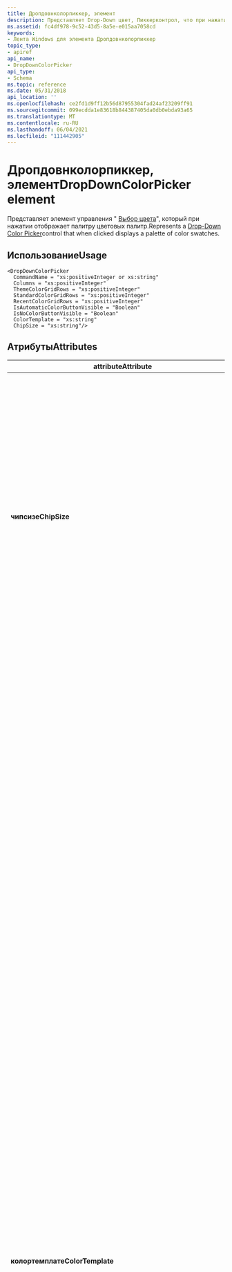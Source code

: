 ```yaml
---
title: Дропдовнколорпиккер, элемент
description: Представляет Drop-Down цвет, Пиккерконтрол, что при нажатии кнопки отображается палитра цветовых палитр.
ms.assetid: fc4df978-9c52-43d5-8a5e-e015aa7058cd
keywords:
- Лента Windows для элемента Дропдовнколорпиккер
topic_type:
- apiref
api_name:
- DropDownColorPicker
api_type:
- Schema
ms.topic: reference
ms.date: 05/31/2018
api_location: ''
ms.openlocfilehash: ce2fd1d9ff12b56d87955304fad24af23209ff91
ms.sourcegitcommit: 099ecdda1e83618b844387405da0db0ebda93a65
ms.translationtype: MT
ms.contentlocale: ru-RU
ms.lasthandoff: 06/04/2021
ms.locfileid: "111442905"
---
```

# <a name="dropdowncolorpicker-element"></a><span data-ttu-id="8fa1d-104">Дропдовнколорпиккер, элемент</span><span class="sxs-lookup"><span data-stu-id="8fa1d-104">DropDownColorPicker element</span></span>

<span data-ttu-id="8fa1d-105">Представляет элемент управления " [Выбор цвета](windowsribbon-controls-dropdowncolorpicker.md)", который при нажатии отображает палитру цветовых палитр.</span><span class="sxs-lookup"><span data-stu-id="8fa1d-105">Represents a [Drop-Down Color Picker](windowsribbon-controls-dropdowncolorpicker.md)control that when clicked displays a palette of color swatches.</span></span>

## <a name="usage"></a><span data-ttu-id="8fa1d-106">Использование</span><span class="sxs-lookup"><span data-stu-id="8fa1d-106">Usage</span></span>

``` syntax
<DropDownColorPicker
  CommandName = "xs:positiveInteger or xs:string"
  Columns = "xs:positiveInteger"
  ThemeColorGridRows = "xs:positiveInteger"
  StandardColorGridRows = "xs:positiveInteger"
  RecentColorGridRows = "xs:positiveInteger"
  IsAutomaticColorButtonVisible = "Boolean"
  IsNoColorButtonVisible = "Boolean"
  ColorTemplate = "xs:string"
  ChipSize = "xs:string"/>
```

## <a name="attributes"></a><span data-ttu-id="8fa1d-107">Атрибуты</span><span class="sxs-lookup"><span data-stu-id="8fa1d-107">Attributes</span></span>



<table>
<colgroup>
<col style="width: 25%" />
<col style="width: 25%" />
<col style="width: 25%" />
<col style="width: 25%" />
</colgroup>
<thead>
<tr class="header">
<th><span data-ttu-id="8fa1d-108">attribute</span><span class="sxs-lookup"><span data-stu-id="8fa1d-108">Attribute</span></span></th>
<th><span data-ttu-id="8fa1d-109">Тип</span><span class="sxs-lookup"><span data-stu-id="8fa1d-109">Type</span></span></th>
<th><span data-ttu-id="8fa1d-110">Обязательно</span><span class="sxs-lookup"><span data-stu-id="8fa1d-110">Required</span></span></th>
<th><span data-ttu-id="8fa1d-111">Описание</span><span class="sxs-lookup"><span data-stu-id="8fa1d-111">Description</span></span></th>
</tr>
</thead>
<tbody>
<tr class="odd">
<td><span data-ttu-id="8fa1d-112"><strong>чипсизе</strong></span><span class="sxs-lookup"><span data-stu-id="8fa1d-112"><strong>ChipSize</strong></span></span><br/></td>
<td><span data-ttu-id="8fa1d-113">xs:string</span><span class="sxs-lookup"><span data-stu-id="8fa1d-113">xs:string</span></span><br/></td>
<td><span data-ttu-id="8fa1d-114">Нет</span><span class="sxs-lookup"><span data-stu-id="8fa1d-114">No</span></span><br/></td>
<td><span data-ttu-id="8fa1d-115">Размер каждой микросхемы или образца цвета.</span><span class="sxs-lookup"><span data-stu-id="8fa1d-115">The size of each color chip or swatch.</span></span> <br/> <span data-ttu-id="8fa1d-116">Ограничено одним из следующих значений:</span><span class="sxs-lookup"><span data-stu-id="8fa1d-116">Restricted to one of the following values:</span></span><br/> <br/><span data-ttu-id="8fa1d-117">
<dt><span></span><span></span><strong></strong> Значительные</span><span class="sxs-lookup"><span data-stu-id="8fa1d-117">
<dt><span></span><span></span><strong></strong> (Small)</span></span><br/> </dt> <dd> <span data-ttu-id="8fa1d-118">Каждая цветовая Микросхема представляет собой 11x11 пиксельный квадрат.</span><span class="sxs-lookup"><span data-stu-id="8fa1d-118">Each color chip is an 11x11 pixel square.</span></span> <br/> </dd> <span data-ttu-id="8fa1d-119"><dt><span></span><span></span><strong></strong> Высокое</span><span class="sxs-lookup"><span data-stu-id="8fa1d-119"><dt><span></span><span></span><strong></strong> (Medium)</span></span><br/> </dt> <dd> <span data-ttu-id="8fa1d-120">Каждая цветовая Микросхема представляет собой пиксельный квадрат размером 16x16 пикселей.</span><span class="sxs-lookup"><span data-stu-id="8fa1d-120">Each color chip is a 16x16 pixel square.</span></span> <br/> </dd> <span data-ttu-id="8fa1d-121"><dt><span></span><span></span><strong></strong> Достаточ</span><span class="sxs-lookup"><span data-stu-id="8fa1d-121"><dt><span></span><span></span><strong></strong> (Large)</span></span><br/> </dt> <dd> <span data-ttu-id="8fa1d-122">Каждая цветовая Микросхема представляет собой 24x24 пиксельный квадрат.</span><span class="sxs-lookup"><span data-stu-id="8fa1d-122">Each color chip is a 24x24 pixel square.</span></span> <br/> </dd> </dl></td>
</tr>
<tr class="even">
<td><span data-ttu-id="8fa1d-123"><strong>колортемплате</strong></span><span class="sxs-lookup"><span data-stu-id="8fa1d-123"><strong>ColorTemplate</strong></span></span><br/></td>
<td><span data-ttu-id="8fa1d-124">xs:string</span><span class="sxs-lookup"><span data-stu-id="8fa1d-124">xs:string</span></span><br/></td>
<td><span data-ttu-id="8fa1d-125">Нет</span><span class="sxs-lookup"><span data-stu-id="8fa1d-125">No</span></span><br/></td>
<td><span data-ttu-id="8fa1d-126">Шаблоны макета, указывающие тип выбора раскрывающегося <a href="windowsribbon-controls-dropdowncolorpicker.md">цвета</a>.</span><span class="sxs-lookup"><span data-stu-id="8fa1d-126">Layout templates that specify the type of <a href="windowsribbon-controls-dropdowncolorpicker.md">Drop-Down Color Picker</a>.</span></span> <br/> <span data-ttu-id="8fa1d-127">Ограничено одним из следующих значений (если не объявлены дополнительные атрибуты, связанные с <em>колортемплате</em> , отображается представление по умолчанию):</span><span class="sxs-lookup"><span data-stu-id="8fa1d-127">Restricted to one of the following values (if no optional attributes related to a <em>ColorTemplate</em> are declared, the default view is shown):</span></span><br/> <br/><span data-ttu-id="8fa1d-128">
<dt><span></span><span></span><strong></strong> (Семеколорс)</span><span class="sxs-lookup"><span data-stu-id="8fa1d-128">
<dt><span></span><span></span><strong></strong> (ThemeColors)</span></span><br/> </dt> <dd> <span data-ttu-id="8fa1d-129">По умолчанию.</span><span class="sxs-lookup"><span data-stu-id="8fa1d-129">Default.</span></span> <br/> <img src="images/markup/colortemplate.themedcolors.1.png" alt="Screen shot of the DropDownColorPicker element with the ColorTemplate attribute set to &#39;ThemeColors&#39;." /><br/> <span data-ttu-id="8fa1d-130">Установка атрибута <em>колортемплате</em> для <code>ThemeColors</code> включения следующих функций:</span><span class="sxs-lookup"><span data-stu-id="8fa1d-130">Setting the <em>ColorTemplate</em> attribute to <code>ThemeColors</code> enables the following functionality:</span></span><br/>
<ul>
<li><span data-ttu-id="8fa1d-131">Привязка SplitButton.</span><span class="sxs-lookup"><span data-stu-id="8fa1d-131">SplitButton anchor.</span></span></li>
<li><span data-ttu-id="8fa1d-132">По умолчанию отображается кнопка <strong>автоматического</strong> цвета.</span><span class="sxs-lookup"><span data-stu-id="8fa1d-132"><strong>Automatic</strong> color button is displayed by default.</span></span></li>
<li><span data-ttu-id="8fa1d-133">Сетка образцов <strong>цветов темы</strong> Windows.</span><span class="sxs-lookup"><span data-stu-id="8fa1d-133">Windows <strong>Theme colors</strong> swatch grid.</span></span></li>
<li><span data-ttu-id="8fa1d-134">Сетка образцов <strong>стандартных цветов</strong> .</span><span class="sxs-lookup"><span data-stu-id="8fa1d-134"><strong>Standard colors</strong> swatch grid.</span></span></li>
<li><span data-ttu-id="8fa1d-135">Сетка образцов <strong>последних цветов</strong> необязательна.</span><span class="sxs-lookup"><span data-stu-id="8fa1d-135"><strong>Recent Colors</strong> swatch grid is optional.</span></span></li>
<li><span data-ttu-id="8fa1d-136">Диалоговое окно " <strong>другие цвета</strong> " средство запуска.</span><span class="sxs-lookup"><span data-stu-id="8fa1d-136"><strong>More colors</strong> dialog box launcher.</span></span></li>
<li><span data-ttu-id="8fa1d-137">По умолчанию не отображается кнопка цвета <strong>цвета</strong> .</span><span class="sxs-lookup"><span data-stu-id="8fa1d-137"><strong>No color</strong> color button is displayed by default.</span></span></li>
</ul>
</dd> <span data-ttu-id="8fa1d-138"><dt><span></span><span></span><strong></strong> (Стандардколорс)</span><span class="sxs-lookup"><span data-stu-id="8fa1d-138"><dt><span></span><span></span><strong></strong> (StandardColors)</span></span><br/> </dt> <dd> <img src="images/markup/colortemplate.standardcolors.3.png" alt="Screen shot of the DropDownColorPicker element with the ColorTemplate attribute set to &#39;StandardColors&#39;." /><br/> <span data-ttu-id="8fa1d-139">Установка атрибута <em>колортемплате</em> для <code>StandardColors</code> включения следующих функций:</span><span class="sxs-lookup"><span data-stu-id="8fa1d-139">Setting the <em>ColorTemplate</em> attribute to <code>StandardColors</code> enables the following functionality:</span></span><br/>
<ul>
<li><span data-ttu-id="8fa1d-140">Привязка SplitButton.</span><span class="sxs-lookup"><span data-stu-id="8fa1d-140">SplitButton anchor.</span></span></li>
<li><span data-ttu-id="8fa1d-141">По умолчанию отображается кнопка <strong>автоматического</strong> цвета.</span><span class="sxs-lookup"><span data-stu-id="8fa1d-141"><strong>Automatic</strong> color button is displayed by default.</span></span></li>
<li><span data-ttu-id="8fa1d-142">Сетка образцов <strong>стандартных цветов</strong> .</span><span class="sxs-lookup"><span data-stu-id="8fa1d-142"><strong>Standard colors</strong> swatch grid.</span></span></li>
<li><span data-ttu-id="8fa1d-143">Диалоговое окно " <strong>другие цвета</strong> " средство запуска.</span><span class="sxs-lookup"><span data-stu-id="8fa1d-143"><strong>More colors</strong> dialog box launcher.</span></span></li>
<li><span data-ttu-id="8fa1d-144">По умолчанию не отображается кнопка цвета <strong>цвета</strong> .</span><span class="sxs-lookup"><span data-stu-id="8fa1d-144"><strong>No color</strong> color button is displayed by default.</span></span></li>
</ul>
</dd> <span data-ttu-id="8fa1d-145"><dt><span></span><span></span><strong></strong> (Хигхлигхтколорс)</span><span class="sxs-lookup"><span data-stu-id="8fa1d-145"><dt><span></span><span></span><strong></strong> (HighlightColors)</span></span><br/> </dt> <dd> <img src="images/markup/colortemplate.highlightcolors.2.png" alt="Screen shot of the DropDownColorPicker element with the ColorTemplate attribute set to &#39;HighlightColors&#39;." /><br/> <span data-ttu-id="8fa1d-146">Установка атрибута <em>колортемплате</em> для <code>HighlightColors</code> включения следующих функций:</span><span class="sxs-lookup"><span data-stu-id="8fa1d-146">Setting the <em>ColorTemplate</em> attribute to <code>HighlightColors</code> enables the following functionality:</span></span><br/>
<ul>
<li><span data-ttu-id="8fa1d-147">Привязка SplitButton.</span><span class="sxs-lookup"><span data-stu-id="8fa1d-147">SplitButton anchor.</span></span></li>
<li><span data-ttu-id="8fa1d-148">Сетка образцов <strong>стандартных цветов</strong> без заголовка.</span><span class="sxs-lookup"><span data-stu-id="8fa1d-148"><strong>Standard colors</strong> swatch grid with no header.</span></span></li>
<li><span data-ttu-id="8fa1d-149">По умолчанию не отображается кнопка цвета <strong>цвета</strong> .</span><span class="sxs-lookup"><span data-stu-id="8fa1d-149"><strong>No color</strong> color button is displayed by default.</span></span></li>
</ul>
</dd> </dl></td>
</tr>
<tr class="odd">
<td><span data-ttu-id="8fa1d-150"><strong>Столбцы</strong></span><span class="sxs-lookup"><span data-stu-id="8fa1d-150"><strong>Columns</strong></span></span><br/></td>
<td><span data-ttu-id="8fa1d-151">xs:positiveInteger</span><span class="sxs-lookup"><span data-stu-id="8fa1d-151">xs:positiveInteger</span></span><br/></td>
<td><span data-ttu-id="8fa1d-152">Нет</span><span class="sxs-lookup"><span data-stu-id="8fa1d-152">No</span></span><br/></td>
<td><span data-ttu-id="8fa1d-153">Число столбцов цветовой микросхемы (или образцов).</span><span class="sxs-lookup"><span data-stu-id="8fa1d-153">The number of color chip (or swatch) columns.</span></span><br/> <br/><span data-ttu-id="8fa1d-154">
<dt><span></span><span></span><strong></strong> (xs: Поситивеинтежер)</span><span class="sxs-lookup"><span data-stu-id="8fa1d-154">
<dt><span></span><span></span><strong></strong> (xs:positiveInteger)</span></span><br/> </dt> <dd> <span data-ttu-id="8fa1d-155">Любое положительное целочисленное значение от 1 до 256 включительно.</span><span class="sxs-lookup"><span data-stu-id="8fa1d-155">Any positive integer value between 1 and 256, inclusive.</span></span><br/> </dd> </dl></td>
</tr>
<tr class="even">
<td><span data-ttu-id="8fa1d-156"><strong>CommandName</strong></span><span class="sxs-lookup"><span data-stu-id="8fa1d-156"><strong>CommandName</strong></span></span><br/></td>
<td><span data-ttu-id="8fa1d-157">xs: Поситивеинтежер или xs: String</span><span class="sxs-lookup"><span data-stu-id="8fa1d-157">xs:positiveInteger or xs:string</span></span><br/></td>
<td><span data-ttu-id="8fa1d-158">Нет</span><span class="sxs-lookup"><span data-stu-id="8fa1d-158">No</span></span><br/></td>
<td><span data-ttu-id="8fa1d-159">Связывает элемент с <a href="windowsribbon-element-command.md"><strong>командой</strong></a>.</span><span class="sxs-lookup"><span data-stu-id="8fa1d-159">Associates the element with a <a href="windowsribbon-element-command.md"><strong>Command</strong></a>.</span></span><br/> <br/><span data-ttu-id="8fa1d-160">
<dt><span></span><span></span><strong></strong> (xs: Поситивеинтежер или xs: String)</span><span class="sxs-lookup"><span data-stu-id="8fa1d-160">
<dt><span></span><span></span><strong></strong> (xs:positiveInteger or xs:string)</span></span><br/> </dt> <dd> <span data-ttu-id="8fa1d-161">Строка, целочисленное значение в диапазоне от 2 до 59999 включительно или шестнадцатеричное значение между 0x2 и 0xea5f включительно.</span><span class="sxs-lookup"><span data-stu-id="8fa1d-161">A string, an integer value between 2 and 59999, inclusive, or a hexadecimal value between 0x2 and 0xea5f, inclusive.</span></span> <br/> <span data-ttu-id="8fa1d-162">Значение должно быть уникальным в XML-документе ленты.</span><span class="sxs-lookup"><span data-stu-id="8fa1d-162">The value must be unique within the Ribbon XML document.</span></span> <br/> <span data-ttu-id="8fa1d-163">Максимальная длина: 100 символов.</span><span class="sxs-lookup"><span data-stu-id="8fa1d-163">Maximum length: 100 characters.</span></span> <br/> </dd> </dl></td>
</tr>
<tr class="odd">
<td><span data-ttu-id="8fa1d-164"><strong>исаутоматикколорбуттонвисибле</strong></span><span class="sxs-lookup"><span data-stu-id="8fa1d-164"><strong>IsAutomaticColorButtonVisible</strong></span></span><br/></td>
<td><span data-ttu-id="8fa1d-165">Логическое</span><span class="sxs-lookup"><span data-stu-id="8fa1d-165">Boolean</span></span><br/></td>
<td><span data-ttu-id="8fa1d-166">Нет</span><span class="sxs-lookup"><span data-stu-id="8fa1d-166">No</span></span><br/></td>
<td><span data-ttu-id="8fa1d-167">Отображает (или скрывает) кнопку <strong>автоматического</strong> цвета.</span><span class="sxs-lookup"><span data-stu-id="8fa1d-167">Displays (or hides) the <strong>Automatic</strong> color button.</span></span> <br/> <span data-ttu-id="8fa1d-168">Допустим, только <code>StandardColors</code> Если <code>ThemeColors</code> указан параметр или для атрибута <em>колортемплате</em> .</span><span class="sxs-lookup"><span data-stu-id="8fa1d-168">Valid only when <code>StandardColors</code> or <code>ThemeColors</code> is specified for the <em>ColorTemplate</em> attribute.</span></span> <br/> <span data-ttu-id="8fa1d-169">Ограничение на одно из следующих значений (0 и 1 недопустимы):</span><span class="sxs-lookup"><span data-stu-id="8fa1d-169">Restricted to one of the following values (0 and 1 are not valid):</span></span><br/> <br/><span data-ttu-id="8fa1d-170">
<dt><span></span><span></span><strong></strong> условия</span><span class="sxs-lookup"><span data-stu-id="8fa1d-170">
<dt><span></span><span></span><strong></strong> (true)</span></span><br/> </dt> <dd></dd> <span data-ttu-id="8fa1d-171"><dt><span></span><span></span><strong></strong> IsFalse</span><span class="sxs-lookup"><span data-stu-id="8fa1d-171"><dt><span></span><span></span><strong></strong> (false)</span></span><br/> </dt> <dd></dd> </dl></td>
</tr>
<tr class="even">
<td><span data-ttu-id="8fa1d-172"><strong>исноколорбуттонвисибле</strong></span><span class="sxs-lookup"><span data-stu-id="8fa1d-172"><strong>IsNoColorButtonVisible</strong></span></span><br/></td>
<td><span data-ttu-id="8fa1d-173">Логическое</span><span class="sxs-lookup"><span data-stu-id="8fa1d-173">Boolean</span></span><br/></td>
<td><span data-ttu-id="8fa1d-174">Нет</span><span class="sxs-lookup"><span data-stu-id="8fa1d-174">No</span></span><br/></td>
<td><span data-ttu-id="8fa1d-175">Отображает (или скрывает) кнопку <strong>без цвета</strong> .</span><span class="sxs-lookup"><span data-stu-id="8fa1d-175">Displays (or hides) the <strong>No color</strong> button.</span></span> <br/> <span data-ttu-id="8fa1d-176">Допустимо для всех значений <em>колортемплате</em> .</span><span class="sxs-lookup"><span data-stu-id="8fa1d-176">Valid for all <em>ColorTemplate</em> values.</span></span><br/> <span data-ttu-id="8fa1d-177">Ограничение на одно из следующих значений (0 и 1 недопустимы):</span><span class="sxs-lookup"><span data-stu-id="8fa1d-177">Restricted to one of the following values (0 and 1 are not valid):</span></span><br/> <br/><span data-ttu-id="8fa1d-178">
<dt><span></span><span></span><strong></strong> условия</span><span class="sxs-lookup"><span data-stu-id="8fa1d-178">
<dt><span></span><span></span><strong></strong> (true)</span></span><br/> </dt> <dd></dd> <span data-ttu-id="8fa1d-179"><dt><span></span><span></span><strong></strong> IsFalse</span><span class="sxs-lookup"><span data-stu-id="8fa1d-179"><dt><span></span><span></span><strong></strong> (false)</span></span><br/> </dt> <dd></dd> </dl></td>
</tr>
<tr class="odd">
<td><span data-ttu-id="8fa1d-180"><strong>рецентколоргридровс</strong></span><span class="sxs-lookup"><span data-stu-id="8fa1d-180"><strong>RecentColorGridRows</strong></span></span><br/></td>
<td><span data-ttu-id="8fa1d-181">xs:positiveInteger</span><span class="sxs-lookup"><span data-stu-id="8fa1d-181">xs:positiveInteger</span></span><br/></td>
<td><span data-ttu-id="8fa1d-182">Нет</span><span class="sxs-lookup"><span data-stu-id="8fa1d-182">No</span></span><br/></td>
<td><span data-ttu-id="8fa1d-183">Число строк цветовой микросхемы (или образца) в области " <strong>Последние цвета</strong> ".</span><span class="sxs-lookup"><span data-stu-id="8fa1d-183">The number of color chip (or swatch) rows in the <strong>Recent colors</strong> area.</span></span> <br/> <span data-ttu-id="8fa1d-184">Допустимо, только если <code>ThemeColors</code> для атрибута <em>колортемплате</em> задано значение.</span><span class="sxs-lookup"><span data-stu-id="8fa1d-184">Valid only when <code>ThemeColors</code> is specified for the <em>ColorTemplate</em> attribute.</span></span><br/> <br/><span data-ttu-id="8fa1d-185">
<dt><span></span><span></span><strong></strong> (xs: Поситивеинтежер)</span><span class="sxs-lookup"><span data-stu-id="8fa1d-185">
<dt><span></span><span></span><strong></strong> (xs:positiveInteger)</span></span><br/> </dt> <dd> <span data-ttu-id="8fa1d-186">Любое положительное целочисленное значение от 1 до 256 включительно.</span><span class="sxs-lookup"><span data-stu-id="8fa1d-186">Any positive integer value between 1 and 256, inclusive.</span></span><br/> </dd> </dl></td>
</tr>
<tr class="even">
<td><span data-ttu-id="8fa1d-187"><strong>стандардколоргридровс</strong></span><span class="sxs-lookup"><span data-stu-id="8fa1d-187"><strong>StandardColorGridRows</strong></span></span><br/></td>
<td><span data-ttu-id="8fa1d-188">xs:positiveInteger</span><span class="sxs-lookup"><span data-stu-id="8fa1d-188">xs:positiveInteger</span></span><br/></td>
<td><span data-ttu-id="8fa1d-189">Нет</span><span class="sxs-lookup"><span data-stu-id="8fa1d-189">No</span></span><br/></td>
<td><span data-ttu-id="8fa1d-190">Число строк цветовой микросхемы (или образца) в области <strong>Стандартные цвета</strong> .</span><span class="sxs-lookup"><span data-stu-id="8fa1d-190">The number of color chip (or swatch) rows in the <strong>Standard colors</strong> area.</span></span><br/> <br/><span data-ttu-id="8fa1d-191">
<dt><span></span><span></span><strong></strong> (xs: Поситивеинтежер)</span><span class="sxs-lookup"><span data-stu-id="8fa1d-191">
<dt><span></span><span></span><strong></strong> (xs:positiveInteger)</span></span><br/> </dt> <dd> <span data-ttu-id="8fa1d-192">Любое положительное целочисленное значение от 1 до 256 включительно.</span><span class="sxs-lookup"><span data-stu-id="8fa1d-192">Any positive integer value between 1 and 256, inclusive.</span></span><br/> </dd> </dl></td>
</tr>
<tr class="odd">
<td><span data-ttu-id="8fa1d-193"><strong>семеколоргридровс</strong></span><span class="sxs-lookup"><span data-stu-id="8fa1d-193"><strong>ThemeColorGridRows</strong></span></span><br/></td>
<td><span data-ttu-id="8fa1d-194">xs:positiveInteger</span><span class="sxs-lookup"><span data-stu-id="8fa1d-194">xs:positiveInteger</span></span><br/></td>
<td><span data-ttu-id="8fa1d-195">Нет</span><span class="sxs-lookup"><span data-stu-id="8fa1d-195">No</span></span><br/></td>
<td><span data-ttu-id="8fa1d-196">Число строк цветовой микросхемы (или образца) в области <strong>цвета темы</strong> .</span><span class="sxs-lookup"><span data-stu-id="8fa1d-196">The number of color chip (or swatch) rows in the <strong>Theme colors</strong> area.</span></span><br/> <span data-ttu-id="8fa1d-197">Допустимо, только если <code>ThemeColors</code> для атрибута <em>колортемплате</em> задано значение.</span><span class="sxs-lookup"><span data-stu-id="8fa1d-197">Valid only when <code>ThemeColors</code> is specified for the <em>ColorTemplate</em> attribute.</span></span><br/> <br/><span data-ttu-id="8fa1d-198">
<dt><span></span><span></span><strong></strong> (xs: Поситивеинтежер)</span><span class="sxs-lookup"><span data-stu-id="8fa1d-198">
<dt><span></span><span></span><strong></strong> (xs:positiveInteger)</span></span><br/> </dt> <dd> <span data-ttu-id="8fa1d-199">Любое положительное целочисленное значение от 1 до 256 включительно.</span><span class="sxs-lookup"><span data-stu-id="8fa1d-199">Any positive integer value between 1 and 256, inclusive.</span></span><br/> </dd> </dl></td>
</tr>
</tbody>
</table>



## <a name="child-elements"></a><span data-ttu-id="8fa1d-200">Дочерние элементы</span><span class="sxs-lookup"><span data-stu-id="8fa1d-200">Child elements</span></span>

<span data-ttu-id="8fa1d-201">Нет дочерних элементов.</span><span class="sxs-lookup"><span data-stu-id="8fa1d-201">There are no child elements.</span></span>

## <a name="parent-elements"></a><span data-ttu-id="8fa1d-202">Родительские элементы</span><span class="sxs-lookup"><span data-stu-id="8fa1d-202">Parent elements</span></span>



| <span data-ttu-id="8fa1d-203">Элемент</span><span class="sxs-lookup"><span data-stu-id="8fa1d-203">Element</span></span>                                                                           |
|-----------------------------------------------------------------------------------|
| [<span data-ttu-id="8fa1d-204">**контролграуп**</span><span class="sxs-lookup"><span data-stu-id="8fa1d-204">**ControlGroup**</span></span>](windowsribbon-element-controlgroup.md)<br/>             |
| [<span data-ttu-id="8fa1d-205">**DropDownButton**</span><span class="sxs-lookup"><span data-stu-id="8fa1d-205">**DropDownButton**</span></span>](windowsribbon-element-dropdownbutton.md)<br/>         |
| [<span data-ttu-id="8fa1d-206">**дропдовнгаллери**</span><span class="sxs-lookup"><span data-stu-id="8fa1d-206">**DropDownGallery**</span></span>](windowsribbon-element-dropdowngallery.md)<br/>       |
| [<span data-ttu-id="8fa1d-207">**Группа**</span><span class="sxs-lookup"><span data-stu-id="8fa1d-207">**Group**</span></span>](windowsribbon-element-group.md)<br/>                           |
| [<span data-ttu-id="8fa1d-208">**менуграуп**</span><span class="sxs-lookup"><span data-stu-id="8fa1d-208">**MenuGroup**</span></span>](windowsribbon-element-menugroup.md)<br/>                   |
| [<span data-ttu-id="8fa1d-209">**SplitButton**</span><span class="sxs-lookup"><span data-stu-id="8fa1d-209">**SplitButton**</span></span>](windowsribbon-element-splitbutton.md)<br/>               |
| [<span data-ttu-id="8fa1d-210">**сплитбуттонгаллери**</span><span class="sxs-lookup"><span data-stu-id="8fa1d-210">**SplitButtonGallery**</span></span>](windowsribbon-element-splitbuttongallery.md)<br/> |



## <a name="remarks"></a><span data-ttu-id="8fa1d-211">Remarks</span><span class="sxs-lookup"><span data-stu-id="8fa1d-211">Remarks</span></span>

<span data-ttu-id="8fa1d-212">Необязательный элемент.</span><span class="sxs-lookup"><span data-stu-id="8fa1d-212">Optional.</span></span>

<span data-ttu-id="8fa1d-213">Может возникать один или несколько раз для каждого элемента [**контролграуп**](windowsribbon-element-controlgroup.md), [**DropDownButton**](windowsribbon-element-dropdownbutton.md), [**дропдовнгаллери**](windowsribbon-element-dropdowngallery.md), [**Group**](windowsribbon-element-group.md), [**менуграуп**](windowsribbon-element-menugroup.md), [**SplitButton**](windowsribbon-element-splitbutton.md)или [**сплитбуттонгаллери**](windowsribbon-element-splitbuttongallery.md) .</span><span class="sxs-lookup"><span data-stu-id="8fa1d-213">May occur one or more times for each [**ControlGroup**](windowsribbon-element-controlgroup.md), [**DropDownButton**](windowsribbon-element-dropdownbutton.md), [**DropDownGallery**](windowsribbon-element-dropdowngallery.md), [**Group**](windowsribbon-element-group.md), [**MenuGroup**](windowsribbon-element-menugroup.md), [**SplitButton**](windowsribbon-element-splitbutton.md), or [**SplitButtonGallery**](windowsribbon-element-splitbuttongallery.md) element.</span></span>

## <a name="examples"></a><span data-ttu-id="8fa1d-214">Примеры</span><span class="sxs-lookup"><span data-stu-id="8fa1d-214">Examples</span></span>

<span data-ttu-id="8fa1d-215">В следующем примере показана базовая разметка для всех трех типов [средства выбора цвета](windowsribbon-controls-dropdowncolorpicker.md)раскрывающегося списка.</span><span class="sxs-lookup"><span data-stu-id="8fa1d-215">The following example demonstrates the basic markup for all three types of [Drop-Down Color Picker](windowsribbon-controls-dropdowncolorpicker.md).</span></span>

<span data-ttu-id="8fa1d-216">В этом разделе кода показаны объявления команд для трех элементов **дропдовнколорпиккер** .</span><span class="sxs-lookup"><span data-stu-id="8fa1d-216">This section of code shows the Command declarations for three **DropDownColorPicker** elements.</span></span>


```XML
<!-- DropDownColorPickers -->
<Command Name="cmdDropDownColorPickerGroup"
         Symbol="cmdDropDownColorPickerGroup"
         Comment="DropDownColorPicker Group"
         Id="55000"/>
<Command Name="cmdDropDownColorPickerThemeColors"
         Symbol="cmdDropDownColorPickerThemeColors"
         Comment="DropDownColorPicker ThemeColors"
         Id="55010"
         LabelTitle="ThemeColors"
         LabelDescription="ThemeColors\ndescription."/>
<Command Name="cmdDropDownColorPickerStandardColors"
         Symbol="cmdDropDownColorPickerStandardColors"
         Comment="DropDownColorPicker StandardColors"
         Id="55011"
         LabelTitle="StandardColors"/>
<Command Name="cmdDropDownColorPickerHighlightColors"
         Symbol="cmdDropDownColorPickerHighlightColors"
         Comment="DropDownColorPicker HighlightColors"
         Id="55012"
         LabelTitle="HighlightColors"/>
```



<span data-ttu-id="8fa1d-217">В этом разделе кода показаны три типа объявлений элементов управления **дропдовнколорпиккер** .</span><span class="sxs-lookup"><span data-stu-id="8fa1d-217">This section of code shows the three types of **DropDownColorPicker** control declarations.</span></span>


```XML
<Group CommandName="cmdDropDownColorPickerGroup"
       SizeDefinition="ThreeButtons">
  <DropDownColorPicker
    CommandName="cmdDropDownColorPickerThemeColors"
    ColorTemplate="ThemeColors"/>
  <DropDownColorPicker
    CommandName="cmdDropDownColorPickerStandardColors"
    ColorTemplate="StandardColors"/>
  <DropDownColorPicker
    CommandName="cmdDropDownColorPickerHighlightColors"
    ColorTemplate="HighlightColors"
    StandardColorGridRows="1"/>
</Group>
```



## <a name="element-information"></a><span data-ttu-id="8fa1d-218">Сведения об элементе</span><span class="sxs-lookup"><span data-stu-id="8fa1d-218">Element information</span></span>

* <span data-ttu-id="8fa1d-219">**Минимальная поддерживаемая система**: Windows 7</span><span class="sxs-lookup"><span data-stu-id="8fa1d-219">**Minimum supported system**: Windows 7</span></span>
* <span data-ttu-id="8fa1d-220">**Может быть пустым**: Да</span><span class="sxs-lookup"><span data-stu-id="8fa1d-220">**Can be empty**: Yes</span></span>



## <a name="see-also"></a><span data-ttu-id="8fa1d-221">См. также раздел</span><span class="sxs-lookup"><span data-stu-id="8fa1d-221">See also</span></span>

<dl> <dt>

[<span data-ttu-id="8fa1d-222">Элемент управления выбора цвета в раскрывающемся списке</span><span class="sxs-lookup"><span data-stu-id="8fa1d-222">Drop-Down Color Picker control</span></span>](windowsribbon-controls-dropdowncolorpicker.md)
</dt> <dt>

[<span data-ttu-id="8fa1d-223">Пример Дропдовнколорпиккер</span><span class="sxs-lookup"><span data-stu-id="8fa1d-223">DropDownColorPicker Sample</span></span>](windowsribbon-dropdowncolorpickersample.md)
</dt> </dl>

 

 





